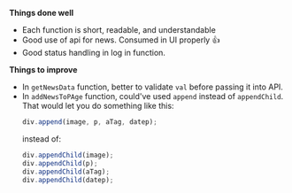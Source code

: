 **Things done well**

-   Each function is short, readable, and understandable
-   Good use of api for news. Consumed in UI properly 👍
-   Good status handling in log in function.

**Things to improve**

-   In `getNewsData` function, better to validate `val` before passing it into API.
-   In `addNewsToPAge` function, could've used `append` instead of `appendChild`. That would let you do something like this:
    ```js
    div.append(image, p, aTag, datep);
    ```
    instead of:
    ```js
    div.appendChild(image);
    div.appendChild(p);
    div.appendChild(aTag);
    div.appendChild(datep);
    ```
